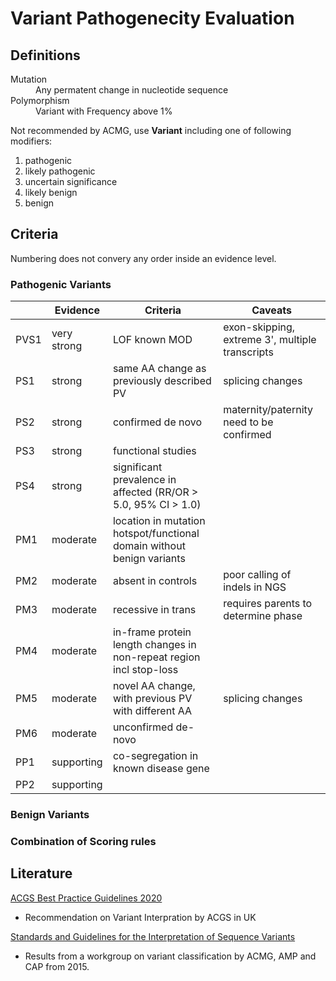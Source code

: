 # Variant Pathogenecity Evaluation

## Definitions

<dl>
<dt>Mutation</dt>
<dd>Any permatent change in nucleotide sequence</dd>
<dt>Polymorphism</dt>
<dd>Variant with Frequency above 1%</dd>
</dl>

Not recommended by ACMG, use **Variant** including one of following modifiers:

1. pathogenic
2. likely pathogenic
3. uncertain significance
4. likely benign
5. benign

## Criteria

Numbering does not convery any order inside an evidence level.

### Pathogenic Variants

| | Evidence | Criteria | Caveats | 
| - | - | - | - |
| PVS1 | very strong | LOF known MOD | exon-skipping, extreme 3', multiple transcripts |
| PS1 | strong |  same AA change as previously described PV | splicing changes |
| PS2 | strong | confirmed de novo | maternity/paternity need to be confirmed |
| PS3 | strong | functional studies | |
| PS4 | strong | significant prevalence in affected (RR/OR > 5.0, 95% CI > 1.0) | |
| PM1 | moderate | location in mutation hotspot/functional domain without benign variants | |
| PM2 | moderate | absent in controls | poor calling of indels in NGS |
| PM3 | moderate | recessive in trans | requires parents to determine phase |
| PM4 | moderate | in-frame protein length changes in non-repeat region incl stop-loss | |
| PM5 | moderate | novel AA change, with previous PV with different AA | splicing changes |
| PM6 | moderate | unconfirmed de-novo | |
| PP1 | supporting | co-segregation in known disease gene | |
| PP2 | supporting | 

### Benign Variants



### Combination of Scoring rules



## Literature

[ACGS Best Practice Guidelines 2020](https://www.acgs.uk.com/media/11631/uk-practice-guidelines-for-variant-classification-v4-01-2020.pdf)

- Recommendation on Variant Interpration by ACGS in UK

[Standards and Guidelines for the Interpretation of Sequence Variants](https://www.ncbi.nlm.nih.gov/pmc/articles/PMC4544753/)

- Results from a workgroup on variant classification by ACMG, AMP and CAP from 2015.